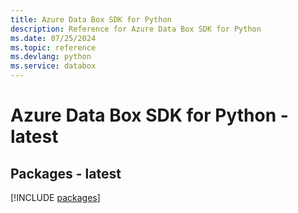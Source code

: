```yaml
---
title: Azure Data Box SDK for Python
description: Reference for Azure Data Box SDK for Python
ms.date: 07/25/2024
ms.topic: reference
ms.devlang: python
ms.service: databox
---
```

# Azure Data Box SDK for Python - latest
## Packages - latest
[!INCLUDE [packages](data-box-index.md)]